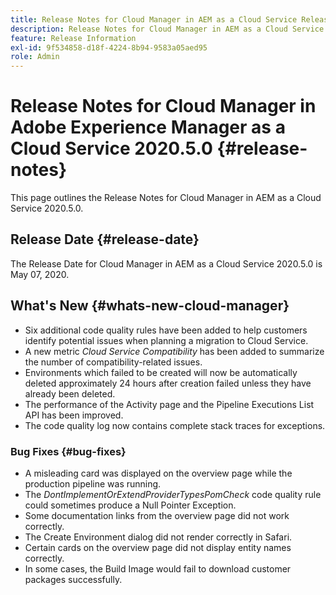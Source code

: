 ```yaml
---
title: Release Notes for Cloud Manager in AEM as a Cloud Service Release 2020.5.0
description: Release Notes for Cloud Manager in AEM as a Cloud Service Release 2020.5.0
feature: Release Information
exl-id: 9f534858-d18f-4224-8b94-9583a05aed95
role: Admin
---
```

# Release Notes for Cloud Manager in Adobe Experience Manager as a Cloud Service 2020.5.0 {#release-notes}

This page outlines the Release Notes for Cloud Manager in AEM as a Cloud Service 2020.5.0.

## Release Date {#release-date}

The Release Date for Cloud Manager in AEM as a Cloud Service 2020.5.0 is May 07, 2020.

## What's New {#whats-new-cloud-manager}

* Six additional code quality rules have been added to help customers identify potential issues when planning a migration to Cloud Service.
* A new metric *Cloud Service Compatibility* has been added to summarize the number of compatibility-related issues.
* Environments which failed to be created will now be automatically deleted approximately 24 hours after creation failed unless they have already been deleted.
* The performance of the Activity page and the Pipeline Executions List API has been improved.
* The code quality log now contains complete stack traces for exceptions.

### Bug Fixes  {#bug-fixes}

* A misleading card was displayed on the overview page while the production pipeline was running.
* The *DontImplementOrExtendProviderTypesPomCheck* code quality rule could sometimes produce a Null Pointer Exception.
* Some documentation links from the overview page did not work correctly.
* The Create Environment dialog did not render correctly in Safari.
* Certain cards on the overview page did not display entity names correctly.
* In some cases, the Build Image would fail to download customer packages successfully.

